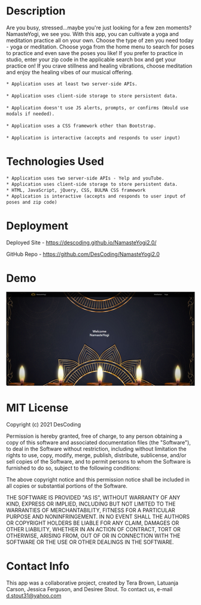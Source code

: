 # Description
Are you busy, stressed...maybe you're just looking for a few zen moments?  NamasteYogi, we see you.  With this app, you can cultivate a yoga and meditation practice all on your own.  Choose the type of zen you need today - yoga or meditation.  Choose yoga from the home menu to search for poses to practice and even save the poses you like!  If you prefer to practice in studio, enter your zip code in the applicable search box and get your practice on!  If you crave stillness and healing vibrations, choose meditation and enjoy the healing vibes of our musical offering.  

	* Application uses at least two server-side APIs.

    * Application uses client-side storage to store persistent data.

    * Application doesn't use JS alerts, prompts, or confirms (Would use modals if needed).

    * Application uses a CSS framework other than Bootstrap.

    * Application is interactive (accepts and responds to user input)

# Technologies Used
	* Application uses two server-side APIs - Yelp and youTube.
    * Application uses client-side storage to store persistent data.
    * HTML, JavaScript, jQuery, CSS, BULMA CSS framework
    * Application is interactive (accepts and responds to user input of poses and zip code)

# Deployment
Deployed Site - https://descoding.github.io/NamasteYogi2.0/

GitHub Repo - https://github.com/DesCoding/NamasteYogi2.0

# Demo
![Demo](Assets/DemoPic.png)

# MIT License

Copyright (c) 2021 DesCoding

Permission is hereby granted, free of charge, to any person obtaining a copy
of this software and associated documentation files (the "Software"), to deal
in the Software without restriction, including without limitation the rights
to use, copy, modify, merge, publish, distribute, sublicense, and/or sell
copies of the Software, and to permit persons to whom the Software is
furnished to do so, subject to the following conditions:

The above copyright notice and this permission notice shall be included in all
copies or substantial portions of the Software.

THE SOFTWARE IS PROVIDED "AS IS", WITHOUT WARRANTY OF ANY KIND, EXPRESS OR
IMPLIED, INCLUDING BUT NOT LIMITED TO THE WARRANTIES OF MERCHANTABILITY,
FITNESS FOR A PARTICULAR PURPOSE AND NONINFRINGEMENT. IN NO EVENT SHALL THE
AUTHORS OR COPYRIGHT HOLDERS BE LIABLE FOR ANY CLAIM, DAMAGES OR OTHER
LIABILITY, WHETHER IN AN ACTION OF CONTRACT, TORT OR OTHERWISE, ARISING FROM,
OUT OF OR IN CONNECTION WITH THE SOFTWARE OR THE USE OR OTHER DEALINGS IN THE
SOFTWARE.

# Contact Info
This app was a collaborative project, created by Tera Brown, Latuanja Carson, Jessica Ferguson, and Desiree Stout.  To contact us, e-mail d.stout31@yahoo.com
